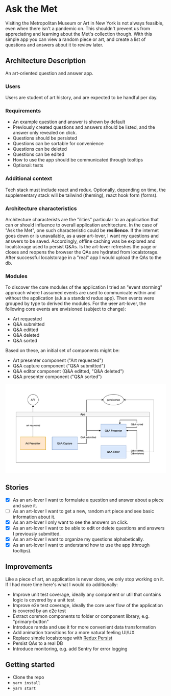 # Ask the Met

Visiting the Metropolitan Museum or Art in New York is not always feasible, even when there isn't a pandemic on. This shouldn't prevent us from appreciating and learning about the Met's collection though. With this simple app you can view a random piece or art, and create a list of questions and answers about it to review later.

## Architecture Description

An art-oriented question and answer app.

### Users

Users are student of art history, and are expected to be handful per day.

### Requirements

- An example question and answer is shown by default
- Previously created questions and answers should be listed, and the answer only revealed on click.
- Questions should be persisted
- Questions can be sortable for convenience
- Questions can be deleted
- Questions can be edited
- How to use the app should be communicated through tooltips
- Optional: tests

### Additional context

Tech stack must include react and redux. Optionally, depending on time, the supplementary stack will be tailwind (theming), react hook form (forms).

### Architecture characteristics

Architecture characterists are the "ilities" particular to an application that can or should influence to overall application architecture. In the case of "Ask the Met", one such characteristic could be **resilience**. If the internet goes down or is unavailable, as a ~~user~~ art-lover, I want my questions and answers to be saved. Accordingly, offline caching was be explored and localstorage used to persist Q&As. Is the art-lover refreshes the page or closes and reopens the browser the QAs are hydrated from localstorage. After successful localstorage in a "real" app I would upload the QAs to the db.

### Modules

To discover the core modules of the application I tried an "event storming" approach where I assumed events are used to communicate within and without the application (a.k.a a standard redux app). Then events were grouped by type to derived the modules. For the ~~user~~ art-lover, the following core events are envisioned (subject to change):

- Art requested
- Q&A submitted
- Q&A editted
- Q&A deleted
- Q&A sorted

Based on these, an initial set of components might be:

- Art presenter component ("Art requested")
- Q&A capture component ("Q&A submitted")
- Q&A editor component (Q&A editted, "Q&A deleted")
- Q&A presenter component ("Q&A sorted")

![modules](./assets/ask-the-met.png)

## Stories

- [x] As an art-lover I want to formulate a question and answer about a piece and save it.
- [ ] As an art-lover I want to get a new, random art piece and see basic information about it.
- [x] As an art-lover I only want to see the answers on click.
- [x] As an art-lover I want to be able to edit or delete questions and answers I previously submitted.
- [x] As an art-lover I want to organize my questions alphabetically.
- [x] As an art-lover I want to understand how to use the app (through tooltips).

## Improvements

Like a piece of art, an application is never done, we only stop working on it. If I had more time here's what I would do additionally:

- Improve unit test coverage, ideally any component or util that contains logic is covered by a unit test
- Improve e2e test coverage, ideally the core user flow of the application is covered by an e2e test
- Extract common components to folder or component library, e.g. "primary-button"
- Introduce ramda and use it for more convenient data transformation
- Add animation transitions for a more natural feeling UI/UX
- Replace simple localstorage with [Redux Persist](https://www.npmjs.com/package/redux-persist)
- Persist QAs to a real DB
- Introduce monitoring, e.g. add Sentry for error logging

## Getting started

- Clone the repo
- `yarn install`
- `yarn start`
